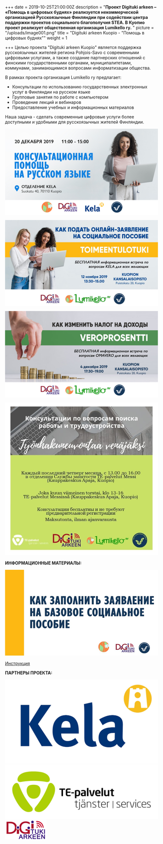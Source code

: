 +++
date = 2019-10-25T21:00:00Z
description = "**Проект Digituki arkeen – «Помощь в цифровых буднях» реализуется некоммерческой организацией Русскоязычные Финляндии при содействии центра поддержки проектов социального благополучия STEA. В Куопио проект реализует общественная организация Lumikello ry.** "
picture = "/uploads/image001.png"
title = "Digituki arkeen Kuopio - \"Помощь в цифровых буднях\""
weight = 1

+++
Целью проекта "Digituki arkeen Kuopio" является поддержка русскоязычных жителей региона Pohjois-Savo с современными цифровыми услугами, а также создание партнерских отношений с финскими государственными органами, муниципалитетами, коммунами, занимающимися вопросами информатизации общества. 

В рамках проекта организация Lumikello ry предлагает: 

* Консультации по использованию государственных электронных услуг в Финляндии на русском языке
* Групповые занятия по работе с компьютером
* Проведение лекций и вебинаров
* Предоставление учебных и информационных материалов

Наша задача - сделать современные цифровые услуги более доступными и удобными для русскоязычных жителей Финляндии. 

![](/uploads/Digineuvonta_Kela_Kuopio.jpg)

![](/uploads/75349205_2555892447834362_4708814715256569856_o.jpg)

![](/uploads/76684071_2562644203825853_6251053775222472704_o.jpg)

![](/uploads/77420029_2593306144092992_2035711054016675840_n.jpg)

**ИНФОРМАЦИОННЫЕ МАТЕРИАЛЫ:** 

![](/uploads/76782738_2593308467426093_5788265676074385408_o.jpg)

[Инструкция](https://drive.google.com/drive/u/0/folders/1lLHTgeBEcSYVXPJ1vd_acVkLxFGYgV2M) 

**ПАРТНЕРЫ ПРОЕКТА:** 

![](/uploads/Kela-logo.jpg)![](/uploads/TE_palvelut_uusi.jpg)![](/uploads/image001.png)